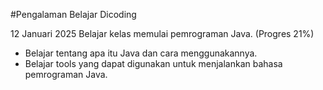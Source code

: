 #Pengalaman Belajar Dicoding

12 Januari 2025
Belajar kelas memulai pemrograman Java. (Progres 21%)
 * Belajar tentang apa itu Java dan cara menggunakannya.  
 * Belajar tools yang dapat digunakan untuk menjalankan bahasa pemrograman Java.  
